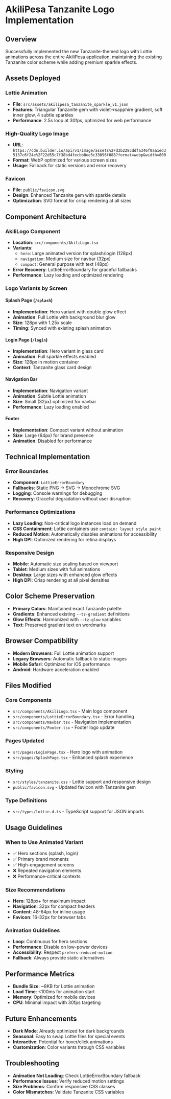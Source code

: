# AkiliPesa Tanzanite Logo Implementation

## Overview
Successfully implemented the new Tanzanite-themed logo with Lottie animations across the entire AkiliPesa application, maintaining the existing Tanzanite color scheme while adding premium sparkle effects.

## Assets Deployed

### Lottie Animation
- **File**: `src/assets/akilipesa_tanzanite_sparkle_v1.json`
- **Features**: Triangular Tanzanite gem with violet→sapphire gradient, soft inner glow, 4 subtle sparkles
- **Performance**: 2.5s loop at 30fps, optimized for web performance

### High-Quality Logo Image
- **URL**: `https://cdn.builder.io/api/v1/image/assets%2Fd3b228cddfa346f0aa1ed35137c6f24e%2F22d55c7f38bd4fecbb8ee5c33096f088?format=webp&width=800`
- **Format**: WebP optimized for various screen sizes
- **Usage**: Fallback for static versions and error recovery

### Favicon
- **File**: `public/favicon.svg`
- **Design**: Enhanced Tanzanite gem with sparkle details
- **Optimization**: SVG format for crisp rendering at all sizes

## Component Architecture

### AkiliLogo Component
- **Location**: `src/components/AkiliLogo.tsx`
- **Variants**:
  - `hero`: Large animated version for splash/login (128px)
  - `navigation`: Medium size for navbar (32px)
  - `compact`: General purpose with text (48px)
- **Error Recovery**: LottieErrorBoundary for graceful fallbacks
- **Performance**: Lazy loading and optimized rendering

### Logo Variants by Screen

#### Splash Page (`/splash`)
- **Implementation**: Hero variant with double glow effect
- **Animation**: Full Lottie with background blur glow
- **Size**: 128px with 1.25x scale
- **Timing**: Synced with existing splash animation

#### Login Page (`/login`)
- **Implementation**: Hero variant in glass card
- **Animation**: Full sparkle effects enabled
- **Size**: 128px in motion container
- **Context**: Tanzanite glass card design

#### Navigation Bar
- **Implementation**: Navigation variant
- **Animation**: Subtle Lottie animation
- **Size**: Small (32px) optimized for navbar
- **Performance**: Lazy loading enabled

#### Footer
- **Implementation**: Compact variant without animation
- **Size**: Large (64px) for brand presence
- **Animation**: Disabled for performance

## Technical Implementation

### Error Boundaries
- **Component**: `LottieErrorBoundary`
- **Fallbacks**: Static PNG → SVG → Monochrome SVG
- **Logging**: Console warnings for debugging
- **Recovery**: Graceful degradation without user disruption

### Performance Optimizations
- **Lazy Loading**: Non-critical logo instances load on demand
- **CSS Containment**: Lottie containers use `contain: layout style paint`
- **Reduced Motion**: Automatically disables animations for accessibility
- **High DPI**: Optimized rendering for retina displays

### Responsive Design
- **Mobile**: Automatic size scaling based on viewport
- **Tablet**: Medium sizes with full animations
- **Desktop**: Large sizes with enhanced glow effects
- **High DPI**: Crisp rendering at all pixel densities

## Color Scheme Preservation
- **Primary Colors**: Maintained exact Tanzanite palette
- **Gradients**: Enhanced existing `--tz-gradient` definitions
- **Glow Effects**: Harmonized with `--tz-glow` variables
- **Text**: Preserved gradient text on wordmarks

## Browser Compatibility
- **Modern Browsers**: Full Lottie animation support
- **Legacy Browsers**: Automatic fallback to static images
- **Mobile Safari**: Optimized for iOS performance
- **Android**: Hardware acceleration enabled

## Files Modified

### Core Components
- `src/components/AkiliLogo.tsx` - Main logo component
- `src/components/LottieErrorBoundary.tsx` - Error handling
- `src/components/Navbar.tsx` - Navigation implementation
- `src/components/Footer.tsx` - Footer logo update

### Pages Updated
- `src/pages/LoginPage.tsx` - Hero logo with animation
- `src/pages/SplashPage.tsx` - Enhanced splash experience

### Styling
- `src/styles/tanzanite.css` - Lottie support and responsive design
- `public/favicon.svg` - Updated favicon with Tanzanite gem

### Type Definitions
- `src/types/lottie.d.ts` - TypeScript support for JSON imports

## Usage Guidelines

### When to Use Animated Variant
- ✅ Hero sections (splash, login)
- ✅ Primary brand moments
- ✅ High-engagement screens
- ❌ Repeated navigation elements
- ❌ Performance-critical contexts

### Size Recommendations
- **Hero**: 128px+ for maximum impact
- **Navigation**: 32px for compact headers
- **Content**: 48-64px for inline usage
- **Favicon**: 16-32px for browser tabs

### Animation Guidelines
- **Loop**: Continuous for hero sections
- **Performance**: Disable on low-power devices
- **Accessibility**: Respect `prefers-reduced-motion`
- **Fallback**: Always provide static alternatives

## Performance Metrics
- **Bundle Size**: ~8KB for Lottie animation
- **Load Time**: <100ms for animation start
- **Memory**: Optimized for mobile devices
- **CPU**: Minimal impact with 30fps targeting

## Future Enhancements
- **Dark Mode**: Already optimized for dark backgrounds
- **Seasonal**: Easy to swap Lottie files for special events
- **Interactive**: Potential for hover/click animations
- **Customization**: Color variants through CSS variables

## Troubleshooting
- **Animation Not Loading**: Check LottieErrorBoundary fallback
- **Performance Issues**: Verify reduced motion settings
- **Size Problems**: Confirm responsive CSS classes
- **Color Mismatches**: Validate Tanzanite CSS variables
